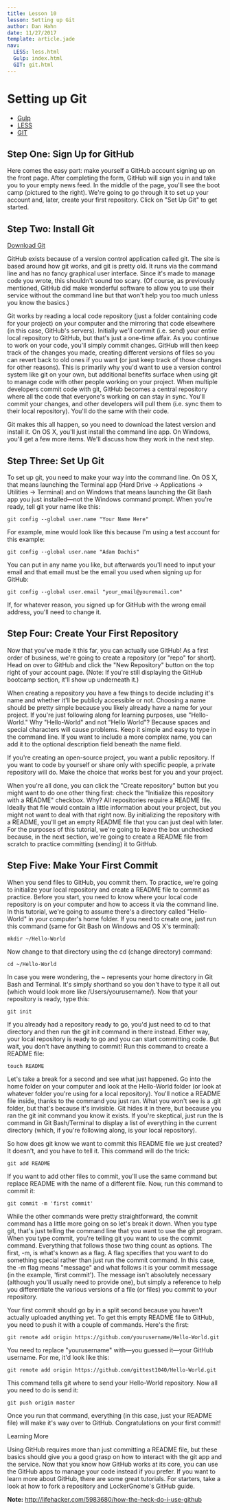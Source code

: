 ```yaml
---
title: Lesson 10
lesson: Setting up Git
author: Dan Hahn
date: 11/27/2017
template: article.jade
nav:
  LESS: less.html
  Gulp: index.html
  GIT: git.html
---
```


# Setting up Git

* [Gulp]()
* [LESS](less.html)
* [GIT](git.html)

## Step One: Sign Up for GitHub

Here comes the easy part: make yourself a GitHub account signing up on the front page. After completing the form, GitHub will sign you in and take you to your empty news feed. In the middle of the page, you'll see the boot camp (pictured to the right). We're going to go through it to set up your account and, later, create your first repository. Click on "Set Up Git" to get started.

## Step Two: Install Git

<a href="http://git-scm.com/downloads" class="btn">Download Git</a>

GitHub exists because of a version control application called git. The site is based around how git works, and git is pretty old. It runs via the command line and has no fancy graphical user interface. Since it's made to manage code you wrote, this shouldn't sound too scary. (Of course, as previously mentioned, GitHub did make wonderful software to allow you to use their service without the command line but that won't help you too much unless you know the basics.)

Git works by reading a local code repository (just a folder containing code for your project) on your computer and the mirroring that code elsewhere (in this case, GitHub's servers). Initially we'll commit (i.e. send) your entire local repository to GitHub, but that's just a one-time affair. As you continue to work on your code, you'll simply commit changes. GitHub will then keep track of the changes you made, creating different versions of files so you can revert back to old ones if you want (or just keep track of those changes for other reasons). This is primarily why you'd want to use a version control system like git on your own, but additional benefits surface when using git to manage code with other people working on your project. When multiple developers commit code with git, GitHub becomes a central repository where all the code that everyone's working on can stay in sync. You'll commit your changes, and other developers will pull them (i.e. sync them to their local repository). You'll do the same with their code.

Git makes this all happen, so you need to download the latest version and install it. On OS X, you'll just install the command line app. On Windows, you'll get a few more items. We'll discuss how they work in the next step.

## Step Three: Set Up Git

To set up git, you need to make your way into the command line. On OS X, that means launching the Terminal app (Hard Drive -> Applications -> Utilities -> Terminal) and on Windows that means launching the Git Bash app you just installed—not the Windows command prompt. When you're ready, tell git your name like this:

	git config --global user.name "Your Name Here"

For example, mine would look like this because I'm using a test account for this example:

	git config --global user.name "Adam Dachis"

You can put in any name you like, but afterwards you'll need to input your email and that email must be the email you used when signing up for GitHub:

	git config --global user.email "your_email@youremail.com"

If, for whatever reason, you signed up for GitHub with the wrong email address, you'll need to change it.

## Step Four: Create Your First Repository

Now that you've made it this far, you can actually use GitHub! As a first order of business, we're going to create a repository (or "repo" for short). Head on over to GitHub and click the "New Repository" button on the top right of your account page. (Note: If you're still displaying the GitHub bootcamp section, it'll show up underneath it.)

When creating a repository you have a few things to decide including it's name and whether it'll be publicly accessible or not. Choosing a name should be pretty simple because you likely already have a name for your project. If you're just following along for learning purposes, use "Hello-World." Why "Hello-World" and not "Hello World"? Because spaces and special characters will cause problems. Keep it simple and easy to type in the command line. If you want to include a more complex name, you can add it to the optional description field beneath the name field.

If you're creating an open-source project, you want a public repository. If you want to code by yourself or share only with specific people, a private repository will do. Make the choice that works best for you and your project.

When you're all done, you can click the "Create repository" button but you might want to do one other thing first: check the "Initialize this repository with a README" checkbox. Why? All repositories require a README file. Ideally that file would contain a little information about your project, but you might not want to deal with that right now. By initializing the repository with a README, you'll get an empty README file that you can just deal with later. For the purposes of this tutorial, we're going to leave the box unchecked because, in the next section, we're going to create a README file from scratch to practice committing (sending) it to GitHub.

## Step Five: Make Your First Commit


When you send files to GitHub, you commit them. To practice, we're going to initialize your local repository and create a README file to commit as practice. Before you start, you need to know where your local code repository is on your computer and how to access it via the command line. In this tutorial, we're going to assume there's a directory called "Hello-World" in your computer's home folder. If you need to create one, just run this command (same for Git Bash on Windows and OS X's terminal):

	mkdir ~/Hello-World

Now change to that directory using the cd (change directory) command:

	cd ~/Hello-World

In case you were wondering, the ~ represents your home directory in Git Bash and Terminal. It's simply shorthand so you don't have to type it all out (which would look more like /Users/yourusername/). Now that your repository is ready, type this:

	git init

If you already had a repository ready to go, you'd just need to cd to that directory and then run the git init command in there instead. Either way, your local repository is ready to go and you can start committing code. But wait, you don't have anything to commit! Run this command to create a README file:

	touch README

Let's take a break for a second and see what just happened. Go into the home folder on your computer and look at the Hello-World folder (or look at whatever folder you're using for a local repository). You'll notice a README file inside, thanks to the command you just ran. What you won't see is a .git folder, but that's because it's invisible. Git hides it in there, but because you ran the git init command you know it exists. If you're skeptical, just run the ls command in Git Bash/Terminal to display a list of everything in the current directory (which, if you're following along, is your local repository).

So how does git know we want to commit this README file we just created? It doesn't, and you have to tell it. This command will do the trick:

	git add README

If you want to add other files to commit, you'll use the same command but replace README with the name of a different file. Now, run this command to commit it:

	git commit -m 'first commit'

While the other commands were pretty straightforward, the commit command has a little more going on so let's break it down. When you type git, that's just telling the command line that you want to use the git program. When you type commit, you're telling git you want to use the commit command. Everything that follows those two thing count as options. The first, -m, is what's known as a flag. A flag specifies that you want to do something special rather than just run the commit command. In this case, the -m flag means "message" and what follows it is your commit message (in the example, 'first commit'). The message isn't absolutely necessary (although you'll usually need to provide one), but simply a reference to help you differentiate the various versions of a file (or files) you commit to your repository.

Your first commit should go by in a split second because you haven't actually uploaded anything yet. To get this empty README file to GitHub, you need to push it with a couple of commands. Here's the first:

	git remote add origin https://github.com/yourusername/Hello-World.git

You need to replace "yourusername" with—you guessed it—your GitHub username. For me, it'd look like this:

	git remote add origin https://github.com/gittest1040/Hello-World.git

This command tells git where to send your Hello-World repository. Now all you need to do is send it:

	git push origin master

Once you run that command, everything (in this case, just your README file) will make it's way over to GitHub. Congratulations on your first commit!

Learning More

Using GitHub requires more than just committing a README file, but these basics should give you a good grasp on how to interact with the git app and the service. Now that you know how GitHub works at its core, you can use the GitHub apps to manage your code instead if you prefer. If you want to learn more about GitHub, there are some great tutorials. For starters, take a look at how to fork a repository and LockerGnome's GitHub guide.

**Note:** http://lifehacker.com/5983680/how-the-heck-do-i-use-github

